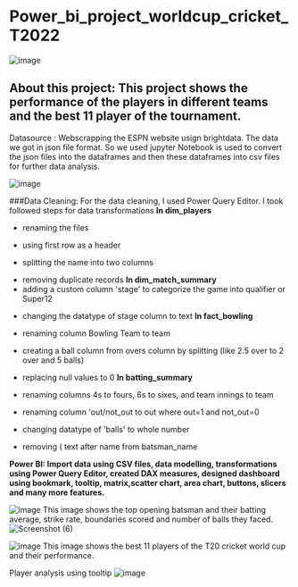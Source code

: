 # Power_bi_project_worldcup_cricket_T2022

![image](https://user-images.githubusercontent.com/123319398/227054573-45233466-c321-4a49-9071-fa3a86d62a23.png)


## About this project: This project shows the performance of the players in different teams and the best 11 player of the tournament.
Datasource : Webscrapping the ESPN website usign brightdata. The data we got in json file format. So we used jupyter Notebook is used to convert
the json files into the dataframes and then these dataframes into csv files for further data analysis.

![image](https://user-images.githubusercontent.com/123319398/222778774-d10dbcea-2e36-4df4-9732-807ccca804a4.png)

###Data Cleaning: For the data cleaning, I used Power Query Editor. I took followed steps for data transformations
**In dim_players**
- renaming the files
* using first row as a header
+ splitting the name into two columns
- removing duplicate records
**In dim_match_summary**
- adding a custom column 'stage' to categorize the game into qualifier or Super12
* changing the datatype of stage column to text
**In fact_bowling**
- renaming column Bowling Team to team
* creating a ball column from overs column by splitting (like 2.5 over to 2 over and 5 balls)
+ replacing null values to 0
**In batting_summary**
- renaming columns 4s to fours, 6s to sixes, and team innings to team
* renaming column 'out/not_out to out where out=1 and not_out=0
+ changing datatype of 'balls' to whole number
- removing ( text after name from batsman_name


**Power BI: Import data using CSV files, data modelling, transformations using Power Query Editor, created DAX measures, designed dashboard using 
bookmark, tooltip, matrix,scatter chart, area chart, buttons, slicers and many more features.**


![image](https://user-images.githubusercontent.com/123319398/222763389-5d931ad6-f84a-4eaf-9c4e-ed1ae2aa09b1.png)
This image shows the top opening batsman and their batting average, strike rate, boundaries scored and number of balls they faced.
![Screenshot (6)](https://user-images.githubusercontent.com/123319398/222766985-8db1ae42-1e89-439d-b987-4cab742a55f5.png)


![image](https://user-images.githubusercontent.com/123319398/222764003-131dda43-f2fb-42ca-adf2-f77a3ef6a22f.png)
This image shows the best 11 players of the T20 cricket world cup and their performance.

Player analysis using tooltip
![image](https://user-images.githubusercontent.com/123319398/222764485-dc14f453-67e0-4913-b2c7-345912cb7aae.png)
